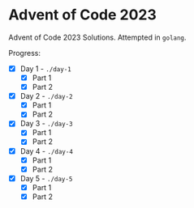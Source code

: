 # Advent of Code 2023

Advent of Code 2023 Solutions. Attempted in `golang`.

Progress: 

- [x] Day 1 - `./day-1`
    - [x] Part 1
    - [x] Part 2

- [x] Day 2 - `./day-2`
    - [x] Part 1
    - [x] Part 2
- [x] Day 3 - `./day-3`
    - [x] Part 1
    - [x] Part 2
- [x] Day 4 - `./day-4`
    - [x] Part 1
    - [x] Part 2
- [x] Day 5 - `./day-5`
    - [x] Part 1
    - [x] Part 2
